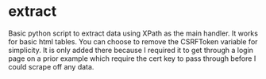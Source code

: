 # extract
Basic python script to extract data using XPath as the main handler. It works for basic html tables. You can choose to remove the 
CSRFToken variable for simplicity. It is only added there because I required it to get through a login page on a prior example 
which require the cert key to pass through before I could scrape off any data. 

